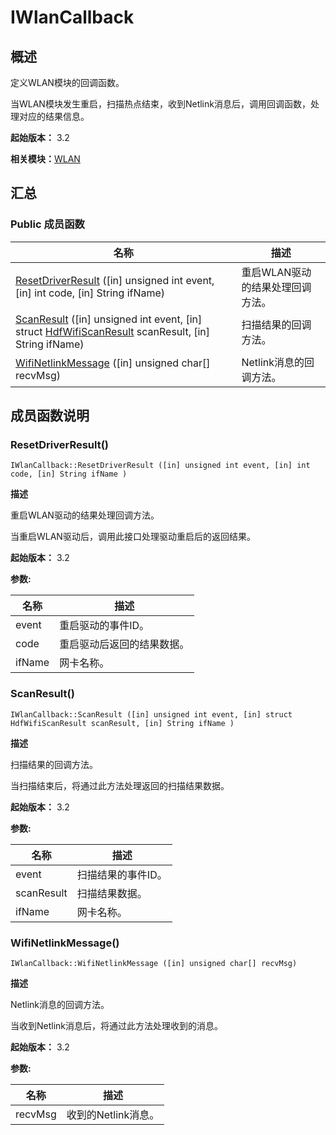# IWlanCallback


## 概述

定义WLAN模块的回调函数。

当WLAN模块发生重启，扫描热点结束，收到Netlink消息后，调用回调函数，处理对应的结果信息。

**起始版本：** 3.2

**相关模块：**[WLAN](_w_l_a_n_v10.md)


## 汇总


### Public 成员函数

| 名称 | 描述 | 
| -------- | -------- |
| [ResetDriverResult](#resetdriverresult) ([in] unsigned int event, [in] int code, [in] String ifName) | 重启WLAN驱动的结果处理回调方法。  | 
| [ScanResult](#scanresult) ([in] unsigned int event, [in] struct [HdfWifiScanResult](_hdf_wifi_scan_result_v10.md) scanResult, [in] String ifName) | 扫描结果的回调方法。  | 
| [WifiNetlinkMessage](#wifinetlinkmessage) ([in] unsigned char[] recvMsg) | Netlink消息的回调方法。  | 


## 成员函数说明


### ResetDriverResult()

```
IWlanCallback::ResetDriverResult ([in] unsigned int event, [in] int code, [in] String ifName )
```
**描述**

重启WLAN驱动的结果处理回调方法。

当重启WLAN驱动后，调用此接口处理驱动重启后的返回结果。

**起始版本：** 3.2

**参数:**

| 名称 | 描述 | 
| -------- | -------- |
| event | 重启驱动的事件ID。  | 
| code | 重启驱动后返回的结果数据。  | 
| ifName | 网卡名称。 | 


### ScanResult()

```
IWlanCallback::ScanResult ([in] unsigned int event, [in] struct HdfWifiScanResult scanResult, [in] String ifName )
```
**描述**

扫描结果的回调方法。

当扫描结束后，将通过此方法处理返回的扫描结果数据。

**起始版本：** 3.2

**参数:**

| 名称 | 描述 | 
| -------- | -------- |
| event | 扫描结果的事件ID。  | 
| scanResult | 扫描结果数据。  | 
| ifName | 网卡名称。 | 


### WifiNetlinkMessage()

```
IWlanCallback::WifiNetlinkMessage ([in] unsigned char[] recvMsg)
```
**描述**

Netlink消息的回调方法。

当收到Netlink消息后，将通过此方法处理收到的消息。

**起始版本：** 3.2

**参数:**

| 名称 | 描述 | 
| -------- | -------- |
| recvMsg | 收到的Netlink消息。 | 

